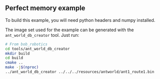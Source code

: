## Perfect memory example
To build this example, you will need python headers and numpy installed.

The image set used for the example can be generated with the ``ant_world_db_creator`` tool. Just run:
```sh
# From bob_robotics
cd tools/ant_world_db_creator
mkdir build
cd build
cmake ..
make -j$(nproc)
../ant_world_db_creator ../../../resources/antworld/ant1_route1.bin
```
